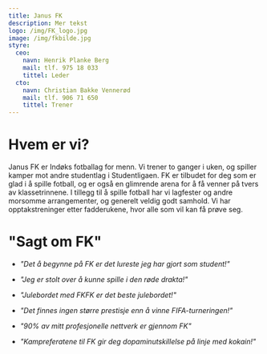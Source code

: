 ```yaml
---
title: Janus FK
description: Mer tekst
logo: /img/FK_logo.jpg
image: /img/fkbilde.jpg
styre:
  ceo:
    navn: Henrik Planke Berg
    mail: tlf. 975 18 033
    tittel: Leder
  cto:
    navn: Christian Bakke Vennerød
    mail: tlf. 906 71 650
    tittel: Trener
---
```


# Hvem er vi?

Janus FK er Indøks fotballag for menn. Vi trener to ganger i uken, og spiller kamper mot andre studentlag i Studentligaen. FK er tilbudet for deg som er glad i å spille fotball, og er også en glimrende arena for å få venner på tvers av klassetrinnene. I tillegg til å spille fotball har vi lagfester og andre morsomme arrangementer, og generelt veldig godt samhold. Vi har opptakstreninger etter fadderukene, hvor alle som vil kan få prøve seg.

# "Sagt om FK"

- _"Det å begynne på FK er det lureste jeg har gjort som student!"_

- _"Jeg er stolt over å kunne spille i den røde drakta!"_

- _"Julebordet med FKFK er det beste julebordet!"_

- _"Det finnes ingen større prestisje enn å vinne FIFA-turneringen!"_

- _"90% av mitt profesjonelle nettverk er gjennom FK"_

- _"Kampreferatene til FK gir deg dopaminutskillelse på linje med kokain!"_
